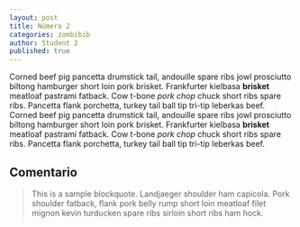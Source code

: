 ```yaml
---
layout: post
title: Número 2
categories: zombibib
author: Student 2
published: true
---
```

Corned beef pig pancetta drumstick tail, andouille spare ribs jowl prosciutto biltong hamburger short loin pork brisket. Frankfurter kielbasa **brisket** meatloaf pastrami fatback. Cow t-bone _pork chop_ chuck short ribs spare ribs. Pancetta flank porchetta, turkey tail ball tip tri-tip leberkas beef. Corned beef pig pancetta drumstick tail, andouille spare ribs jowl prosciutto biltong hamburger short loin pork brisket. Frankfurter kielbasa **brisket** meatloaf pastrami fatback. Cow t-bone _pork chop_ chuck short ribs spare ribs. Pancetta flank porchetta, turkey tail ball tip tri-tip leberkas beef.   

## Comentario

> This is a sample blockquote. Landjaeger shoulder ham capicola.
> Pork shoulder fatback, flank pork belly rump short loin meatloaf filet mignon kevin turducken spare ribs sirloin short ribs ham hock.
